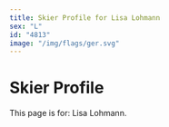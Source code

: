```yaml
---
title: Skier Profile for Lisa Lohmann
sex: "L"
id: "4813"
image: "/img/flags/ger.svg" 
---
```


# Skier Profile

This page is for: Lisa Lohmann.
    